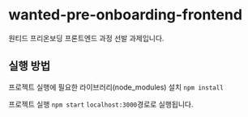 # wanted-pre-onboarding-frontend

원티드 프리온보딩 프론트엔드 과정 선발 과제입니다.

## 실행 방법

프로젝트 실행에 필요한 라이브러리(node_modules) 설치
```npm install```

프로젝트 실행
```npm start```
`localhost:3000`경로로 실행됩니다.
